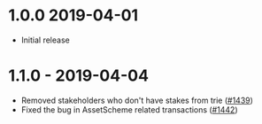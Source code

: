 # 1.0.0 2019-04-01
* Initial release

# 1.1.0 - 2019-04-04
* Removed stakeholders who don't have stakes from trie ([#1439](https://github.com/CodeChain-io/codechain/pull/1439))
* Fixed the bug in AssetScheme related transactions ([#1442](https://github.com/CodeChain-io/codechain/pull/1442))
